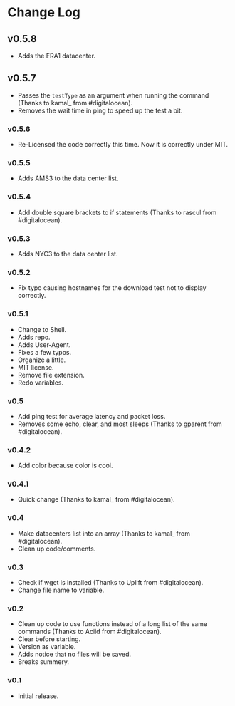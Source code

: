 # Change Log

## v0.5.8

- Adds the FRA1 datacenter.

## v0.5.7

- Passes the `testType` as an argument when running the command (Thanks to kamal_ from #digitalocean).
- Removes the wait time in ping to speed up the test a bit.

### v0.5.6

- Re-Licensed the code correctly this time. Now it is correctly under MIT.

### v0.5.5

- Adds AMS3 to the data center list.

### v0.5.4

- Add double square brackets to if statements (Thanks to rascul from #digitalocean).

### v0.5.3

- Adds NYC3 to the data center list.

### v0.5.2

- Fix typo causing hostnames for the download test not to display correctly.

### v0.5.1

- Change to Shell.
- Adds repo.
- Adds User-Agent.
- Fixes a few typos.
- Organize a little.
- MIT license.
- Remove file extension.
- Redo variables.

### v0.5

- Add ping test for average latency and packet loss.
- Removes some echo, clear, and most sleeps (Thanks to gparent from #digitalocean).

### v0.4.2

- Add color because color is cool.

### v0.4.1

- Quick change (Thanks to kamal_ from #digitalocean).

### v0.4

- Make datacenters list into an array (Thanks to kamal_ from #digitalocean).
- Clean up code/comments.

### v0.3

- Check if wget is installed (Thanks to Uplift from #digitalocean).
- Change file name to variable.

### v0.2

- Clean up code to use functions instead of a long list of the same commands (Thanks to Aciid from #digitalocean).
- Clear before starting.
- Version as variable.
- Adds notice that no files will be saved.
- Breaks summery.

### v0.1

- Initial release.
